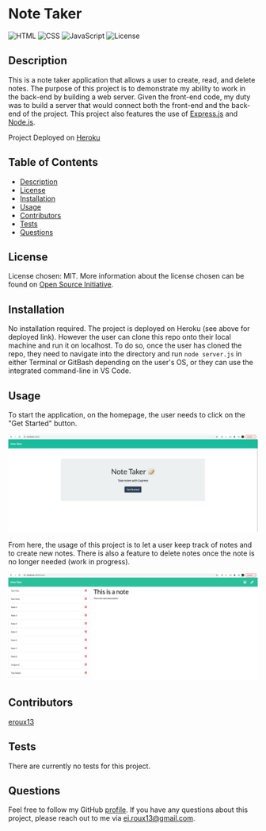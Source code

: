 # Note Taker
![HTML](https://img.shields.io/badge/HTML-21.4%25-red)
![CSS](https://img.shields.io/badge/CSS-10.7%25-purple)
![JavaScript](https://img.shields.io/badge/JavaScript-67.9%25-yellow)
![License](https://img.shields.io/badge/License-MIT-blue)

## Description

This is a note taker application that allows a user to create, read, and delete notes. The purpose of this project is to demonstrate my ability to work in the back-end by building a web server. Given the front-end code, my duty was to build a server that would connect both the front-end and the back-end of the project. This project also features the use of [Express.js](https://expressjs.com/) and [Node.js](https://nodejs.org/en/).

Project Deployed on [Heroku](https://young-harbor-17190.herokuapp.com/)

## Table of Contents

* [Description](#description)
* [License](#license)
* [Installation](#installation)
* [Usage](#usage)
* [Contributors](#contributors)
* [Tests](#tests)
* [Questions](#questions)
    
## License

License chosen: MIT.
More information about the license chosen can be found on [Open Source Initiative](https://opensource.org/licenses/MIT).
    
## Installation

No installation required. The project is deployed on Heroku (see above for deployed link). However the user can clone this repo onto their local machine and run it on localhost. To do so, once the user has cloned the repo, they need to navigate into the directory and run `node server.js` in either Terminal or GitBash depending on the user's OS, or they can use the integrated command-line in VS Code.

## Usage

To start the application, on the homepage, the user needs to click on the "Get Started" button. 

![Homepage Screenshot](./public/assets/images/homepageScreenshot.png)

From here, the usage of this project is to let a user keep track of notes and to create new notes. There is also a feature to delete notes once the note is no longer needed (work in progress).

![Notes Page Screenshot](./public/assets/images/notesPageScreenshot.png)

## Contributors

[eroux13](https://www.github.com/eroux13)

## Tests

There are currently no tests for this project.

## Questions

Feel free to follow my GitHub [profile](https://www.github.com/eroux13).
If you have any questions about this project, please reach out to me via ej.roux13@gmail.com.